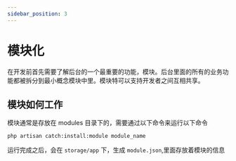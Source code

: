 ```yaml
---
sidebar_position: 3
---
```


# 模块化
在开发前首先需要了解后台的一个最重要的功能，模块。后台里面的所有的业务功能都被拆分到最小概念模块中里。模块特可以支持开发者之间互相共享。

## 模块如何工作
模块通常是存放在 modules 目录下的，需要通过以下命令来运行以下命令
```shell
php artisan catch:install:module module_name
```
运行完成之后，会在 `storage/app` 下，生成 `module.json`,里面存放着模块的信息
